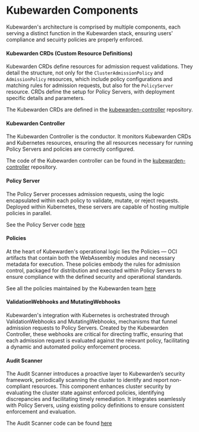 # Kubewarden Components

Kubewarden's architecture is comprised by multiple components, each serving a
distinct function in the Kubewarden stack, ensuring users' compliance and
secuirty policies are properly enforced.

#### Kubewarden CRDs (Custom Resource Definitions)

Kubewarden CRDs define resources for admission request validations. They detail
the structure, not only for the `ClusterAdmissionPolicy` and `AdmissionPolicy`
resources, which include policy configurations and matching rules for admission
requests, but also for the `PolicyServer` resource. CRDs define the setup for
Policy Servers, with deployment specific details and parameters.

The Kubewarden CRDs are defined in the
[kubewarden-controller](https://github.com/kubewarden/kubewarden-controller)
repository.

#### Kubewarden Controller

The Kubewarden Controller is the conductor. It monitors Kubewarden CRDs and
Kubernetes resources, ensuring the all resources necessary for running Policy
Servers and policies are correctly configured. 

The code of the Kubewarden controller can be found in the
[kubewarden-controller](https://github.com/kubewarden/kubewarden-controller)
repository.

#### Policy Server

The Policy Server processes admission requests, using the logic encapsulated
within each policy to validate, mutate, or reject requests. Deployed within
Kubernetes, these servers are capable of hosting multiple policies
in parallel.

See the Policy Server code [here](https://github.com/kubewarden/policy-server)

#### Policies

At the heart of Kubewarden's operational logic lies the Policies — OCI artifacts
that contain both the WebAssembly modules and necessary metadata for execution.
These policies embody the rules for admission control, packaged for
distribution and executed within Policy Servers to ensure compliance with the
defined security and operational standards.

See all the policies maintained by the Kubewarden team
[here](https://github.com/search?q=org%3Akubewarden%20topic%3Akubewarden-policy&type=repositories)

#### ValidationWebhooks and MutatingWebhooks

Kubewarden's integration with Kubernetes is orchestrated through
ValidationWebhooks and MutatingWebhooks, mechanisms that funnel admission
requests to Policy Servers. Created by the Kubewarden Controller, these
webhooks are critical for directing traffic, ensuring that each admission
request is evaluated against the relevant policy, facilitating a dynamic and
automated policy enforcement process.

#### Audit Scanner

The Audit Scanner introduces a proactive layer to Kubewarden’s security
framework, periodically scanning the cluster to identify and report
non-compliant resources. This component enhances cluster security by evaluating
the cluster state against enforced policies, identifying discrepancies and
facilitating timely remediation. It integrates seamlessly with Policy Servers,
using existing policy definitions to ensure consistent enforcement and
evaluation.

The Audit Scanner code can be found
[here](https://github.com/kubewarden/audit-scanner)
